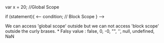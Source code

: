 var x = 20; //Global Scope

if (statement){ <-- condition; // Block Scope } -->

We can access 'global scope' outside but we can not access 'block scope' outside the curly brases. \*
Falsy value : false, 0, -0, "", '', null, undefined, NaN
